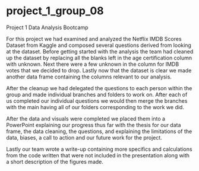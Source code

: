 # project_1_group_08
Project 1 Data Analysis Bootcamp

For this project we had examined and analyzed the Netflix IMDB Scores Dataset from Kaggle and composed several questions derived from looking at the dataset. Before getting started with the analysis the team had cleaned up the dataset by replacing all the blanks left in the age certification column with unknown. Next there were a few unknown in the column for IMDB votes that we decided to drop. Lastly now that the dataset is clear we made another data frame containing the columns relevant to our analysis.

After the cleanup we had delegated the questions to each person within the group and made individual branches and folders to work on. After each of us completed our individual questions we would then merge the branches with the main having all of our folders corresponding to the work we did.

After the data and visuals were completed we placed them into a PowerPoint explaining our progress thus far with the thesis for our data frame, the data cleaning, the questions, and explaining the limitations of the data, biases, a call to action and our future work for the project.

Lastly our team wrote a write-up containing more specifics and calculations from the code written that were not included in the presentation along with a short description of the figures made.